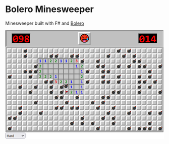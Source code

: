 # Bolero Minesweeper
 Minesweeper built with F# and [Bolero](https://fsbolero.io/)



<img alt="Minesweeper" src="./minesweeper.png"/>
